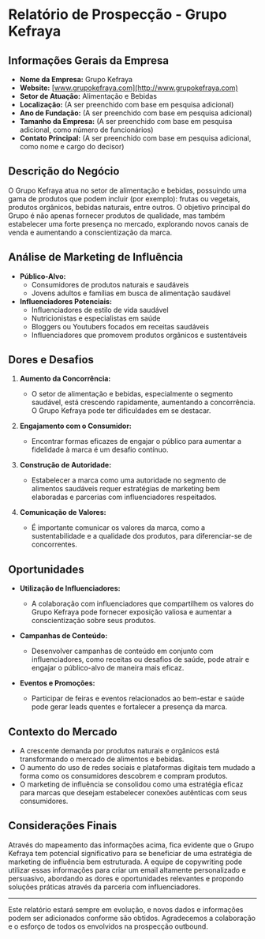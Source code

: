 # Relatório de Prospecção - Grupo Kefraya

## Informações Gerais da Empresa
- **Nome da Empresa:** Grupo Kefraya
- **Website:** [www.grupokefraya.com](http://www.grupokefraya.com)
- **Setor de Atuação:** Alimentação e Bebidas
- **Localização:** (A ser preenchido com base em pesquisa adicional)
- **Ano de Fundação:** (A ser preenchido com base em pesquisa adicional)
- **Tamanho da Empresa:** (A ser preenchido com base em pesquisa adicional, como número de funcionários)
- **Contato Principal:** (A ser preenchido com base em pesquisa adicional, como nome e cargo do decisor)

## Descrição do Negócio
O Grupo Kefraya atua no setor de alimentação e bebidas, possuindo uma gama de produtos que podem incluir (por exemplo): frutas ou vegetais, produtos orgânicos, bebidas naturais, entre outros. O objetivo principal do Grupo é não apenas fornecer produtos de qualidade, mas também estabelecer uma forte presença no mercado, explorando novos canais de venda e aumentando a conscientização da marca.

## Análise de Marketing de Influência
- **Público-Alvo:** 
  - Consumidores de produtos naturais e saudáveis
  - Jovens adultos e famílias em busca de alimentação saudável
- **Influenciadores Potenciais:** 
  - Influenciadores de estilo de vida saudável
  - Nutricionistas e especialistas em saúde
  - Bloggers ou Youtubers focados em receitas saudáveis
  - Influenciadores que promovem produtos orgânicos e sustentáveis

## Dores e Desafios
1. **Aumento da Concorrência:**
   - O setor de alimentação e bebidas, especialmente o segmento saudável, está crescendo rapidamente, aumentando a concorrência. O Grupo Kefraya pode ter dificuldades em se destacar.

2. **Engajamento com o Consumidor:**
   - Encontrar formas eficazes de engajar o público para aumentar a fidelidade à marca é um desafio contínuo.

3. **Construção de Autoridade:**
   - Estabelecer a marca como uma autoridade no segmento de alimentos saudáveis requer estratégias de marketing bem elaboradas e parcerias com influenciadores respeitados.

4. **Comunicação de Valores:**
   - É importante comunicar os valores da marca, como a sustentabilidade e a qualidade dos produtos, para diferenciar-se de concorrentes.

## Oportunidades
- **Utilização de Influenciadores:**
   - A colaboração com influenciadores que compartilhem os valores do Grupo Kefraya pode fornecer exposição valiosa e aumentar a conscientização sobre seus produtos.

- **Campanhas de Conteúdo:**
   - Desenvolver campanhas de conteúdo em conjunto com influenciadores, como receitas ou desafios de saúde, pode atrair e engajar o público-alvo de maneira mais eficaz.

- **Eventos e Promoções:**
   - Participar de feiras e eventos relacionados ao bem-estar e saúde pode gerar leads quentes e fortalecer a presença da marca.

## Contexto do Mercado
- A crescente demanda por produtos naturais e orgânicos está transformando o mercado de alimentos e bebidas.
- O aumento do uso de redes sociais e plataformas digitais tem mudado a forma como os consumidores descobrem e compram produtos.
- O marketing de influência se consolidou como uma estratégia eficaz para marcas que desejam estabelecer conexões autênticas com seus consumidores.

## Considerações Finais
Através do mapeamento das informações acima, fica evidente que o Grupo Kefraya tem potencial significativo para se beneficiar de uma estratégia de marketing de influência bem estruturada. A equipe de copywriting pode utilizar essas informações para criar um email altamente personalizado e persuasivo, abordando as dores e oportunidades relevantes e propondo soluções práticas através da parceria com influenciadores.

---

Este relatório estará sempre em evolução, e novos dados e informações podem ser adicionados conforme são obtidos. Agradecemos a colaboração e o esforço de todos os envolvidos na prospecção outbound.